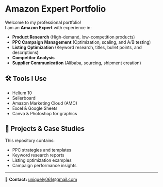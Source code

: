 # Amazon Expert Portfolio

Welcome to my professional portfolio!  
I am an **Amazon Expert** with experience in:

- **Product Research** (High-demand, low-competition products)
- **PPC Campaign Management** (Optimization, scaling, and A/B testing)
- **Listing Optimization** (Keyword research, titles, bullet points, and descriptions)
- **Competitor Analysis**
- **Supplier Communication** (Alibaba, sourcing, shipment creation)

## 🛠 Tools I Use
- Helium 10
- Sellerboard
- Amazon Marketing Cloud (AMC)
- Excel & Google Sheets
- Canva & Photoshop for graphics

## 📂 Projects & Case Studies
This repository contains:
- PPC strategies and templates
- Keyword research reports
- Listing optimization examples
- Campaign performance insights

---

📧 **Contact:** uniquely061@gmail.com  
